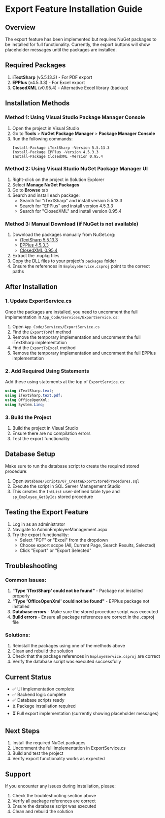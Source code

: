 # Export Feature Installation Guide

## Overview
The export feature has been implemented but requires NuGet packages to be installed for full functionality. Currently, the export buttons will show placeholder messages until the packages are installed.

## Required Packages
1. **iTextSharp** (v5.5.13.3) - For PDF export
2. **EPPlus** (v4.5.3.3) - For Excel export
3. **ClosedXML** (v0.95.4) - Alternative Excel library (backup)

## Installation Methods

### Method 1: Using Visual Studio Package Manager Console
1. Open the project in Visual Studio
2. Go to **Tools** > **NuGet Package Manager** > **Package Manager Console**
3. Run the following commands:
   ```
   Install-Package iTextSharp -Version 5.5.13.3
   Install-Package EPPlus -Version 4.5.3.3
   Install-Package ClosedXML -Version 0.95.4
   ```

### Method 2: Using Visual Studio NuGet Package Manager UI
1. Right-click on the project in Solution Explorer
2. Select **Manage NuGet Packages**
3. Go to **Browse** tab
4. Search and install each package:
   - Search for "iTextSharp" and install version 5.5.13.3
   - Search for "EPPlus" and install version 4.5.3.3
   - Search for "ClosedXML" and install version 0.95.4

### Method 3: Manual Download (if NuGet is not available)
1. Download the packages manually from NuGet.org:
   - [iTextSharp 5.5.13.3](https://www.nuget.org/packages/iTextSharp/5.5.13.3)
   - [EPPlus 4.5.3.3](https://www.nuget.org/packages/EPPlus/4.5.3.3)
   - [ClosedXML 0.95.4](https://www.nuget.org/packages/ClosedXML/0.95.4)
2. Extract the .nupkg files
3. Copy the DLL files to your project's `packages` folder
4. Ensure the references in `EmployeService.csproj` point to the correct paths

## After Installation

### 1. Update ExportService.cs
Once the packages are installed, you need to uncomment the full implementation in `App_Code/Services/ExportService.cs`:

1. Open `App_Code/Services/ExportService.cs`
2. Find the `ExportToPdf` method
3. Remove the temporary implementation and uncomment the full iTextSharp implementation
4. Find the `ExportToExcel` method
5. Remove the temporary implementation and uncomment the full EPPlus implementation

### 2. Add Required Using Statements
Add these using statements at the top of `ExportService.cs`:
```csharp
using iTextSharp.text;
using iTextSharp.text.pdf;
using OfficeOpenXml;
using System.Linq;
```

### 3. Build the Project
1. Build the project in Visual Studio
2. Ensure there are no compilation errors
3. Test the export functionality

## Database Setup
Make sure to run the database script to create the required stored procedure:
1. Open `Database/Scripts/07_CreateExportStoredProcedures.sql`
2. Execute the script in SQL Server Management Studio
3. This creates the `IntList` user-defined table type and `sp_Employee_GetByIds` stored procedure

## Testing the Export Feature
1. Log in as an administrator
2. Navigate to AdminEmployeeManagement.aspx
3. Try the export functionality:
   - Select "PDF" or "Excel" from the dropdown
   - Choose export scope (All, Current Page, Search Results, Selected)
   - Click "Export" or "Export Selected"

## Troubleshooting

### Common Issues:
1. **"Type 'iTextSharp' could not be found"** - Package not installed properly
2. **"Type 'OfficeOpenXml' could not be found"** - EPPlus package not installed
3. **Database errors** - Make sure the stored procedure script was executed
4. **Build errors** - Ensure all package references are correct in the .csproj file

### Solutions:
1. Reinstall the packages using one of the methods above
2. Clean and rebuild the solution
3. Check that the package references in `EmployeService.csproj` are correct
4. Verify the database script was executed successfully

## Current Status
- ✅ UI implementation complete
- ✅ Backend logic complete
- ✅ Database scripts ready
- ⏳ Package installation required
- ⏳ Full export implementation (currently showing placeholder messages)

## Next Steps
1. Install the required NuGet packages
2. Uncomment the full implementation in ExportService.cs
3. Build and test the project
4. Verify export functionality works as expected

## Support
If you encounter any issues during installation, please:
1. Check the troubleshooting section above
2. Verify all package references are correct
3. Ensure the database script was executed
4. Clean and rebuild the solution 